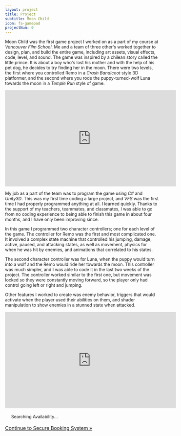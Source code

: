 ```yaml
---
layout: project
title: Project
subtitle: Moon Child
icon: fa-gamepad
projectNum: 0
---
```


Moon Child was the first game project I worked on as a part of my course at *Vancouver Film School*. Me and a team of three other's worked together to design, plan, and build the entire game, including art assets, visual effects, code, level, and sound. The game was inspired by a chilean story called the little prince. It is about a boy who's lost his mother and with the help of his pet dog, he decides to try finding her in the moon. There were two levels, the first where you controlled Remo in a *Crash Bandicoot* style 3D platformer, and the second where you rode the puppy-turned-wolf Luna towards the moon in a *Temple Run* style of game.

<center><iframe width="560" height="315" src="https://www.youtube.com/embed/82mF5kp-OPg" frameborder="0" allowfullscreen></iframe></center>

My job as a part of the team was to program the game using *C#* and *Unity3D*. This was my first time coding a large project, and *VFS* was the first time I had properly programmed anything at all. I learned quickly. Thanks to the support of my teachers, teammates, and classmates, I was able to go from no coding experience to being able to finish this game in about four months, and I have only been improving since. 

In this game I programmed two character controllers; one for each level of the game. The controller for Remo was the first and most complicated one. It involved a complex state machine that controlled his jumping, damage, active, paused, and attacking states, as well as movement, physics for when he was hit by enemies, and animations that correlated to his states.

The second character controller was for Luna, when the puppy would turn into a wolf and the Remo would ride her towards the moon. This controller was much simpler, and I was able to code it in the last two weeks of the project. The controller worked similar to the first one, but movement was locked so they were constantly moving forward, so the player only had control going left or right and jumping. 

Other features I worked to create was enemy behavior, triggers that would activate when the player used their abilities on them, and shader manipulation to show enemies in a stunned state when attacked.

<center><iframe width="560" height="315" src="https://www.youtube.com/embed/Yp3FY65JZwA" frameborder="0" allowfullscreen></iframe></center>


<div><script type="text/javascript" src="//kalemtest.checkfront.com/lib/interface--0.js"></script>
<!-- CHECKFRONT BOOKING PLUGIN v25-->
<div id="CHECKFRONT_WIDGET_01"><p id="CHECKFRONT_LOADER" style="background: url('//kalemtest.checkfront.com/images/loader.gif') left center no-repeat; padding: 5px 5px 5px 20px">Searching Availability...</p></div>
<script>
new DROPLET.Widget ({
host: 'kalemtest.checkfront.com',
target: 'CHECKFRONT_WIDGET_01',
item_id: '7',
category_id: '1',
style: 'color: dd0fdf; background-color: e91616',
provider: 'droplet'
}).render();
</script>
<noscript><a href="https://kalemtest.checkfront.com/reserve/" style="font-size: 16px">Continue to Secure Booking System &raquo;</a></noscript></div>